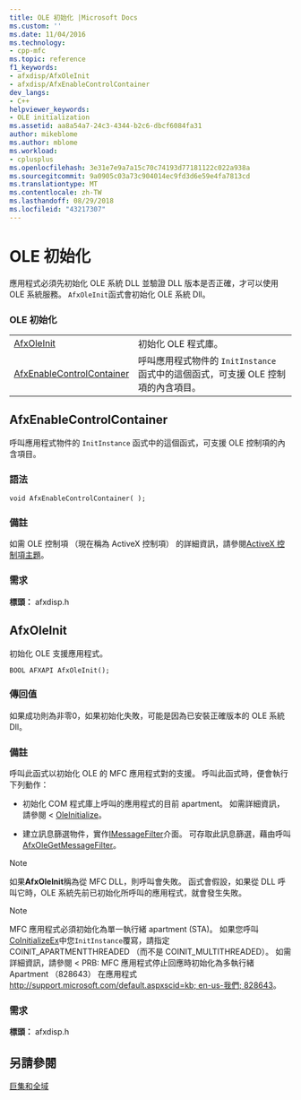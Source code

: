 ```yaml
---
title: OLE 初始化 |Microsoft Docs
ms.custom: ''
ms.date: 11/04/2016
ms.technology:
- cpp-mfc
ms.topic: reference
f1_keywords:
- afxdisp/AfxOleInit
- afxdisp/AfxEnableControlContainer
dev_langs:
- C++
helpviewer_keywords:
- OLE initialization
ms.assetid: aa8a54a7-24c3-4344-b2c6-dbcf6084fa31
author: mikeblome
ms.author: mblome
ms.workload:
- cplusplus
ms.openlocfilehash: 3e31e7e9a7a15c70c74193d77181122c022a938a
ms.sourcegitcommit: 9a0905c03a73c904014ec9fd3d6e59e4fa7813cd
ms.translationtype: MT
ms.contentlocale: zh-TW
ms.lasthandoff: 08/29/2018
ms.locfileid: "43217307"
---
```

# <a name="ole-initialization"></a>OLE 初始化
應用程式必須先初始化 OLE 系統 DLL 並驗證 DLL 版本是否正確，才可以使用 OLE 系統服務。 `AfxOleInit`函式會初始化 OLE 系統 Dll。  
  
### <a name="ole-initialization"></a>OLE 初始化  
  
|||  
|-|-|  
|[AfxOleInit](#afxoleinit)|初始化 OLE 程式庫。| 
|[AfxEnableControlContainer](#afxenablecontrolcontainer)|呼叫應用程式物件的 `InitInstance` 函式中的這個函式，可支援 OLE 控制項的內含項目。| 


## <a name="afxenablecontrolcontainer"></a> AfxEnableControlContainer
呼叫應用程式物件的 `InitInstance` 函式中的這個函式，可支援 OLE 控制項的內含項目。  
   
### <a name="syntax"></a>語法    
```
void AfxEnableControlContainer( );  
```  
   
### <a name="remarks"></a>備註  
 如需 OLE 控制項 （現在稱為 ActiveX 控制項） 的詳細資訊，請參閱[ActiveX 控制項主題](../mfc-activex-controls.md)。  
   
### <a name="requirements"></a>需求  
 **標頭：** afxdisp.h  

  
##  <a name="afxoleinit"></a>  AfxOleInit  
 初始化 OLE 支援應用程式。  
  
``` 
BOOL AFXAPI AfxOleInit(); 
```  
  
### <a name="return-value"></a>傳回值  
 如果成功則為非零0，如果初始化失敗，可能是因為已安裝正確版本的 OLE 系統 Dll。  
  
### <a name="remarks"></a>備註  
 呼叫此函式以初始化 OLE 的 MFC 應用程式對的支援。 呼叫此函式時，便會執行下列動作：  
  
-   初始化 COM 程式庫上呼叫的應用程式的目前 apartment。 如需詳細資訊，請參閱 < [OleInitialize](/windows/desktop/api/ole2/nf-ole2-oleinitialize)。  
  
-   建立訊息篩選物件，實作[IMessageFilter](/windows/desktop/api/objidl/nn-objidl-imessagefilter)介面。 可存取此訊息篩選，藉由呼叫[AfxOleGetMessageFilter](application-control.md#afxolegetmessagefilter)。  
  
> [!NOTE]
>  如果**AfxOleInit**稱為從 MFC DLL，則呼叫會失敗。 函式會假設，如果從 DLL 呼叫它時，OLE 系統先前已初始化所呼叫的應用程式，就會發生失敗。  
  
> [!NOTE]
>  MFC 應用程式必須初始化為單一執行緒 apartment (STA)。 如果您呼叫[CoInitializeEx](/windows/desktop/api/combaseapi/nf-combaseapi-coinitializeex)中您`InitInstance`覆寫，請指定 COINIT_APARTMENTTHREADED （而不是 COINIT_MULTITHREADED）。 如需詳細資訊，請參閱 < PRB: MFC 應用程式停止回應時初始化為多執行緒 Apartment （828643） 在應用程式[ http://support.microsoft.com/default.aspxscid=kb; en-us-我們; 828643](http://support.microsoft.com/default.aspxscid=kb;en-us;828643)。  

### <a name="requirements"></a>需求  
 **標頭：** afxdisp.h

## <a name="see-also"></a>另請參閱  
 [巨集和全域](../../mfc/reference/mfc-macros-and-globals.md)
